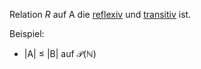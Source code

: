 Relation *R* auf A die [reflexiv](Reflexivität) und [transitiv](Transitivität) ist. 

Beispiel:
-  |A| ≤ |B| auf $\mathcal P (\mathbb N)$ 